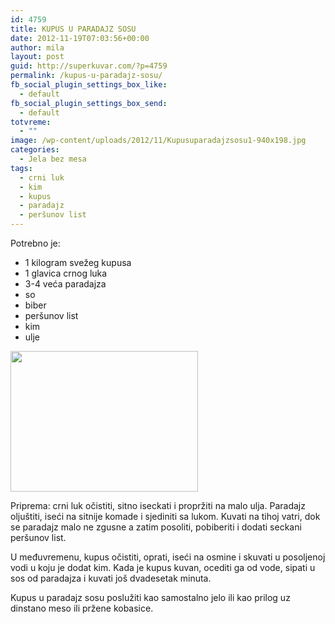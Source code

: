 ```yaml
---
id: 4759
title: KUPUS U PARADAJZ SOSU
date: 2012-11-19T07:03:56+00:00
author: mila
layout: post
guid: http://superkuvar.com/?p=4759
permalink: /kupus-u-paradajz-sosu/
fb_social_plugin_settings_box_like:
  - default
fb_social_plugin_settings_box_send:
  - default
totvreme:
  - ""
image: /wp-content/uploads/2012/11/Kupusuparadajzsosu1-940x198.jpg
categories:
  - Jela bez mesa
tags:
  - crni luk
  - kim
  - kupus
  - paradajz
  - peršunov list
---
```

Potrebno je:

  * 1 kilogram svežeg kupusa
  * 1 glavica crnog luka
  * 3-4 veća paradajza
  * so
  * biber
  * peršunov list
  * kim
  * ulje

<img class="alignnone size-medium wp-image-4765" title="Kupusuparadajzsosu" src="//superkuvar.com/wp-content/uploads/2012/11/Kupusuparadajzsosu1-300x225.jpg" alt="" width="300" height="225" /> 

Priprema: crni luk očistiti, sitno iseckati i propržiti na malo ulja. Paradajz oljuštiti, iseći na sitnije komade i sjediniti sa lukom. Kuvati na tihoj vatri, dok se paradajz malo ne zgusne a zatim posoliti, pobiberiti i dodati seckani peršunov list.

U međuvremenu, kupus očistiti, oprati, iseći na osmine i skuvati u posoljenoj vodi u koju je dodat kim. Kada je kupus kuvan, ocediti ga od vode, sipati u sos od paradajza i kuvati još dvadesetak minuta.

Kupus u paradajz sosu poslužiti kao samostalno jelo ili kao prilog uz dinstano meso ili pržene kobasice.
